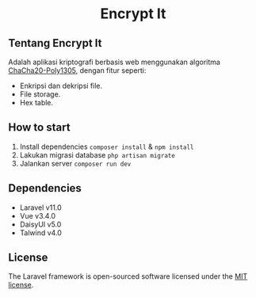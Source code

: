 <h1 align="center">Encrypt It</h1>

## Tentang Encrypt It

Adalah aplikasi kriptografi berbasis web menggunakan algoritma [ChaCha20-Poly1305](https://tools.ietf.org/html/rfc8439), dengan fitur seperti:

- Enkripsi dan dekripsi file.
- File storage.
- Hex table.


## How to start
1. Install dependencies `composer install` & `npm install`
2. Lakukan migrasi database `php artisan migrate`
3. Jalankan server `composer run dev`


## Dependencies
- Laravel v11.0
- Vue v3.4.0
- DaisyUI v5.0
- Talwind v4.0

## License

The Laravel framework is open-sourced software licensed under the [MIT license](https://opensource.org/licenses/MIT).
